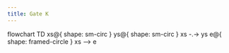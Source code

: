 ```yaml
---
title: Gate K
---
```

flowchart TD
    xs@{ shape: sm-circ }
    ys@{ shape: sm-circ }
    xs -.-> ys
    e@{ shape: framed-circle }
    xs --> e

